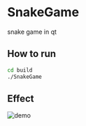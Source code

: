 # SnakeGame
snake game in qt

## How to run

```bash
cd build
./SnakeGame
```

## Effect

![demo](https://github.com/Tom-Huang/SnakeGame/showcase.png "demo")
